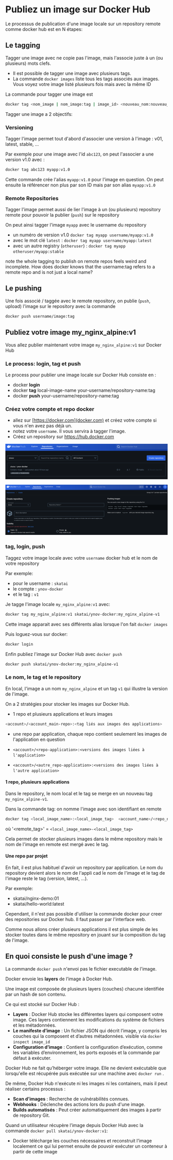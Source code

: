 # Publiez un image sur Docker Hub

Le processus de publication d'une image locale sur un repository remote comme docker hub est en N étapes:

## Le tagging

Tagger une image avec ne copie pas l'image, mais l'associe juste à un (ou plusieurs) mots clefs.

- Il est possible de tagger une image avec plusieurs tags.
- La commande `docker images` liste tous les tags associés aux images. Vous voyez votre image listé plusieurs fois mais avec la même ID

La commande pour tagger une image est

```bash
docker tag <nom_image | nom_image:tag | image_id> <nouveau_nom:nouveau_tag | nom_image:nouveau_tag>
```

Tagger une image a 2 objectifs:

### Versioning

Tagger l'image permet tout d'abord d'associer une version à l'image : v01, latest, stable, ...

Par exemple pour une image avec l'id `abc123`, on peut l'associer a une version v1.0 avec :

```bash
docker tag abc123 myapp:v1.0
```

Cette commande crée l'alias `myapp:v1.0` pour l'image en question.
On peut ensuite la référencer non plus par son ID mais par son alias `myapp:v1.0`

### Remote Repositories

Tagger l'image permet aussi de lier l'image à un (ou plusieurs) repository remote pour pouvoir la publier (`push`) sur le repository

On peut ainsi tagger l'image `myapp` avec le username du repository

- un numéro de version v1.0 `docker tag myapp username/myapp:v1.0`
- avec le mot clé `latest` : `docker tag myapp username/myapp:latest`
- avec un autre registry (`otheruser`) : `docker tag myapp otheruser/myapp:stable`

note the whole tagging to publish on remote repos feels weird and incomplete. How does docker knows that the username:tag refers to a remote repo and is not just a local name?

## Le pushing

Une fois associé / taggée avec le remote repository, on publie (`push`, upload) l'image sur le repository avec la commande

```bash
docker push username/image:tag
```

## Publiez votre image my_nginx_alpine:v1

Vous allez publier maintenant votre image `my_nginx_alpine:v1` sur Docker Hub

### Le process: login, tag et push

Le process pour publier une image locale sur Docker Hub consiste en :

- docker **login**
- docker **tag** local-image-name your-username/repository-name:tag
- docker **push** your-username/repository-name:tag

### Créez votre compte et repo docker

- allez sur [https://docker.com](docker.com) et créez votre compte si vous n'en avez pas déjà un.
- notez votre `username`. Il vous servira à tagger l'image.
- Créez un repository sur <https://hub.docker.com>

![créer une repo sur Docker Hub](./../../img/docker-hub-create-repo.png)

![Créer une repo sur Docker Hub - step 2](./../../img/docker-hub-create-repo_2.png)

### tag, login, push

Taggez votre image locale avec votre `username` docker hub et le nom de votre repository

Par exemple:

- pour le username : `skatai`
- le compte : `ynov-docker`
- et le tag : `v1`

Je tagge l'image locale `my_nginx_alpine:v1` avec:

```bash
docker tag my_nginx_alpine:v1 skatai/ynov-docker:my_nginx_alpine-v1
```

Cette image apparait avec ses différents alias lorsque l'on fait `docker images`

Puis loguez-vous sur docker:

```bash
docker login
```

Enfin publiez l'image sur Docker Hub avec `docker push`

```bash
docker push skatai/ynov-docker:my_nginx_alpine-v1
```

### Le nom, le tag et le repository

En local, l'image a un nom `my_nginx_alpine` et un tag `v1` qui illustre la version de l'image.

On a 2 stratégies pour stocker les images sur Docker Hub.

- 1 repo et plusieurs applications et leurs images

```bash
<account>/<account_main-repo>:<tag liés aux images des applications>
```

- une repo par application, chaque repo contient seulement les images de l'application en question

- `<account>/<repo-application>:<versions des images liées à l'application>`
- `<account>/<autre_repo-application>:<versions des images liées à l'autre application>`

#### 1 repo, plusieurs applications

Dans le repository, le nom local et le tag se  merge en un nouveau tag `my_nginx_alpine-v1`.

Dans la commande tag: on nomme l'image avec son identifiant en remote

```bash
docker tag <local_image_name>:<local_image_tag>  <account_name>/<repo_name>:<remote_tag>
```

où '<remote_tag>' = `<local_image_name>-<local_image_tag>`

Cela permet de stocker plusieurs images dans le même repository mais le nom de l'image en remote est mergé avec le tag.

#### Une repo par projet

En fait, il est plus habituel d'avoir un repository par application. Le nom du repository devient alors le nom de l'appli cad le nom de l'image et le tag de l'image reste le tag (version, latest, ...).

Par exemple:

- skatai/nginx-demo:01
- skatai/hello-world:latest

Cependant, il n'est pas possible d'utiliser la commande docker pour creer des repositories sur Docker hub.  Il faut passer par l'interface web.

Comme nous allons créer plusieurs applications il est plus simple de les stocker toutes dans le même repository en jouant sur la composition du tag de l'image.

## En quoi consiste le push d'une image ?

La commande `docker push` n'envoi pas le fichier executable de l'image.

Docker envoie les **layers** de l’image à Docker Hub.

Une image est composée de plusieurs layers (couches) chacune identifiée par un hash de son contenu.

Ce qui est stocké sur Docker Hub :

- **Layers** : Docker Hub stocke les différentes layers qui composent votre image. Ces layers contiennent les modifications du système de fichiers et les métadonnées.
- **Le manifeste d’image** : Un fichier JSON qui décrit l’image, y compris les couches qui la composent et d’autres métadonnées. visible via `docker inspect image_id`
- **Configuration d’image** : Contient la configuration d’exécution, comme les variables d’environnement, les ports exposés et la commande par défaut à exécuter.

Docker Hub ne fait qu’héberger votre image. Elle ne devient exécutable que lorsqu'elle est récupérée puis exécutée sur une machine avec `docker run` .

De même, Docker Hub n'exécute ni les images ni les containers, mais il peut réaliser certains processus :

- **Scan d’images** : Recherche de vulnérabilités connues.
- **Webhooks** : Déclenche des actions lors du push d'une image.
- **Builds automatisés** : Peut créer automatiquement des images à partir de repository Git.

Quand un utilisateur récupère l’image depuis Docker Hub avec la commande `docker pull skatai/ynov-docker:v1`:

- Docker télécharge les couches nécessaires et reconstruit l’image localement ce qui lui permet ensuite de pouvoir exécuter un conteneur à partir de cette image

